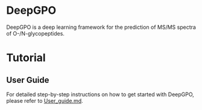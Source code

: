 # DeepGPO
DeepGPO is a deep learning framework for the prediction of MS/MS spectra of O-/N-glycopeptides. 
# Tutorial
## User Guide
For detailed step-by-step instructions on how to get started with DeepGPO, please refer to [User_guide.md](https://github.com/yuz2011/DeepGPO/blob/main/code/User_guide.md).

